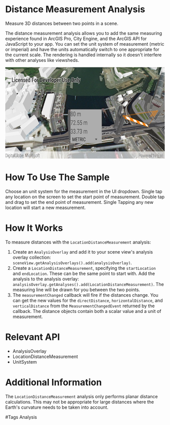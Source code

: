 # Distance Measurement Analysis
Measure 3D distances between two points in a scene.

The distance measurement analysis allows you to add the same measuring experience found in ArcGIS Pro, City Engine,
and the ArcGIS API for JavaScript to your app. You can set the unit system of measurement (metric or imperial) and 
have the units automatically switch to one appropriate for the current scale. The rendering is handled internally 
so it doesn't interfere with other analyses like viewsheds.

![Distance Measurement Analysis App](distance-measurement-analysis.png)

# How To Use The Sample
Choose an unit system for the measurement in the UI dropdown. Single tap any location on the screen to set the start point
of measurement. Double tap and drag to set the end point of measurement. Single Tapping any new location will 
start a new measurement. 

# How It Works
To measure distances with the `LocationDistanceMeasurement` analysis:

1. Create an `AnalysisOverlay` and add it to your scene view's analysis overlay collection: 
`sceneView.getAnalysisOverlays().add(analysisOverlay)`. 
1. Create a `LocationDistanceMeasurement`, 
specifying the `startLocation` and `endLocation`. These can be the same point to start with. 
Add the analysis to the analysis overlay: 
`analysisOverlay.getAnalyses().add(LocationDistanceMeasurement)`. 
The measuring line will be drawn for you between the two points. 
1. The `measurementChanged` callback will fire if the distances change. You can get the new values 
for the `directDistance`, `horizontalDistance`, and `verticalDistance` from the `MeasurementChangedEvent` 
returned by the callback. The distance objects contain both a scalar value and a unit of measurement.

# Relevant API
* AnalysisOverlay
* LocationDistanceMeasurement
* UnitSystem

# Additional Information
The `LocationDistanceMeasurement` analysis only performs planar distance calculations. This may not be appropriate for 
large distances where the Earth's curvature needs to be taken into account.

#Tags
Analysis 
 

